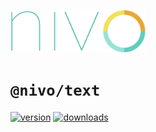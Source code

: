 <a href="https://nivo.rocks"><img alt="nivo" src="https://raw.githubusercontent.com/plouc/nivo/master/nivo.png" width="216" height="68"/></a>

# `@nivo/text`

[![version](https://img.shields.io/npm/v/@nivo/text?style=for-the-badge)](https://www.npmjs.com/package/@nivo/text)
[![downloads](https://img.shields.io/npm/dm/@nivo/text?style=for-the-badge)](https://www.npmjs.com/package/@nivo/text)
